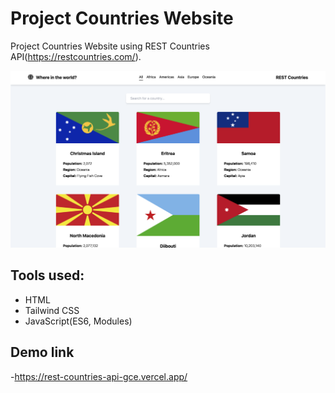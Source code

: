# Project Countries Website

Project Countries Website using REST Countries API(https://restcountries.com/).

![Design preview for the REST Countries API project](preview.png)

## Tools used:

- HTML
- Tailwind CSS
- JavaScript(ES6, Modules)

## Demo link

-https://rest-countries-api-gce.vercel.app/

